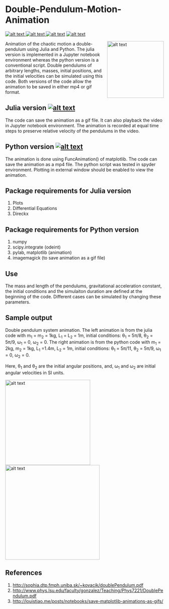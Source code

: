 # Double-Pendulum-Motion-Animation

<p float="left">
<a href = "https://github.com/zaman13/Double-Pendulum-Motion-Animation/tree/master/Julia%20Code"> <img src="https://img.shields.io/badge/Language-Julia-blue" alt="alt text"> </a>
<a href = "https://github.com/zaman13/Double-Pendulum-Motion-Animation/tree/master/Python%20Code"> <img src="https://img.shields.io/badge/Language-Python-blue" alt="alt text"> </a>
<a href = "https://github.com/zaman13/Double-Pendulum-Motion-Animation/blob/master/LICENSE"> <img src="https://img.shields.io/badge/license-MIT-green" alt="alt text"></a>
<a href = "https://github.com/zaman13/Double-Pendulum-Motion-Animation"> <img src="https://img.shields.io/badge/version-1.2-red" alt="alt text"> </a>
</p>


<img align = "right" src="https://github.com/zaman13/Double-Pendulum-Motion-Animation/blob/master/sample_output_2.gif" alt="alt text" height="180">

Animation of the chaotic motion a double-pendulum using Julia and Python. The julia version is implemented in a Jupyter notebook environment whereas the python version is a conventional script. Double pendulums of arbitrary lengths, masses, initial positions, and the initial velocities can be simulated using this code. Both versions of the code allow the animation to be saved in either mp4 or gif format. 

## Julia version <a href = "https://github.com/zaman13/Double-Pendulum-Motion-Animation/tree/master/Julia%20Code"> <img src="https://img.shields.io/badge/Language-Julia-blue" alt="alt text"> </a>
The code can save the animation as a gif file. It can also playback the video in Jupyter notebook environment. The animation is recorded at equal time steps to preserve relative velocity of the pendulums in the video.

## Python version <a href = "https://github.com/zaman13/Double-Pendulum-Motion-Animation/tree/master/Python%20Code"> <img src="https://img.shields.io/badge/Language-Python-blue" alt="alt text"> </a>
The animation is done using FuncAnimation() of matplotlib. The code can save the animation as a mp4 file. The python script was tested in spyder environment. Plotting in external window should be enabled to view the animation.



## Package requirements for Julia version
 1. Plots
 2. Differential Equations
 3. Direckx

## Package requirements for Python version
 1. numpy
 2. scipy.integrate (odeint)
 3. pylab, matplotlib (animation) 
 4. imagemagick (to save animation as a gif file)


## Use
The mass and length of the pendulums, gravitational acceleration constant, the initial conditions and the simulaiton duration are defined at the beginning of the code. Different cases can be simulated by changing these parameters. 




## Sample output
Double pendulum system animation. The left animation is from the julia code with m<sub>1</sub> = m<sub>2</sub> = 1kg, L<sub>1</sub> = L<sub>2</sub> = 1m, initial conditions: θ<sub>1</sub> = 5π/8, θ<sub>2</sub> = 5π/9, ω<sub>1</sub> = 0, ω<sub>2</sub> = 0. The right animation is from the python code with m<sub>1</sub> = 2kg, m<sub>2</sub> = 1kg, L<sub>1</sub> =1.4m,  L<sub>2</sub> = 1m, initial conditions: θ<sub>1</sub> = 5π/11, θ<sub>2</sub> = 5π/9, ω<sub>1</sub> = 0, ω<sub>2</sub> = 0. 


Here, θ<sub>1</sub> and θ<sub>2</sub> are the initial angular positions, and, ω<sub>1</sub> and ω<sub>2</sub> are initial angular velocities in SI units.

<p>
<img src="https://github.com/zaman13/Double-Pendulum-Motion-Animation/blob/master/sample_output.gif" alt="alt text" height="270">
<img src="https://github.com/zaman13/Double-Pendulum-Motion-Animation/blob/master/sample_output_2.gif" alt="alt text" height="300">
</p>


## References
1. http://sophia.dtp.fmph.uniba.sk/~kovacik/doublePendulum.pdf
2. http://www.phys.lsu.edu/faculty/gonzalez/Teaching/Phys7221/DoublePendulum.pdf
3. http://louistiao.me/posts/notebooks/save-matplotlib-animations-as-gifs/

